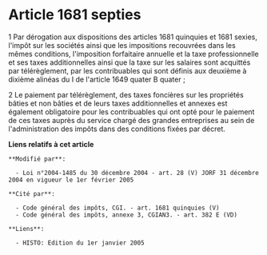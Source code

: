 # Article 1681 septies

1 Par dérogation aux dispositions des articles 1681 quinquies et 1681 sexies, l'impôt sur les sociétés ainsi que les
impositions recouvrées dans les mêmes conditions, l'imposition forfaitaire annuelle et la taxe professionnelle et ses taxes
additionnelles ainsi que la taxe sur les salaires sont acquittés par télérèglement, par les contribuables qui sont définis
aux deuxième à dixième alinéas du I de l'article 1649 quater B quater ;

2 Le paiement par télérèglement, des taxes foncières sur les propriétés bâties et non bâties et de leurs taxes additionnelles
et annexes est également obligatoire pour les contribuables qui ont opté pour le paiement de ces taxes auprès du service
chargé des grandes entreprises au sein de l'administration des impôts dans des conditions fixées par décret.

**Liens relatifs à cet article**

	**Modifié par**:

	  - Loi n°2004-1485 du 30 décembre 2004 - art. 28 (V) JORF 31 décembre 2004 en vigueur le 1er février 2005

	**Cité par**:

	  - Code général des impôts, CGI. - art. 1681 quinquies (V)
	  - Code général des impôts, annexe 3, CGIAN3. - art. 382 E (VD)

	**Liens**:

	  - HISTO: Edition du 1er janvier 2005
